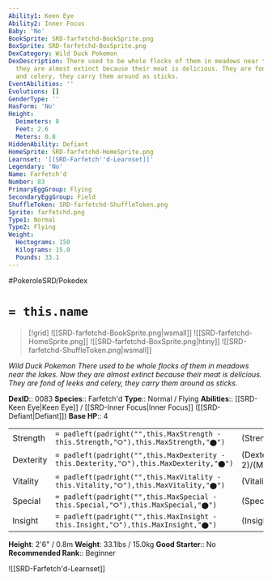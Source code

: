 ```yaml
---
Ability1: Keen Eye
Ability2: Inner Focus
Baby: 'No'
BookSprite: SRD-farfetchd-BookSprite.png
BoxSprite: SRD-farfetchd-BoxSprite.png
DexCategory: Wild Duck Pokemon
DexDescription: There used to be whole flocks of them in meadows near the lakes. Now
  they are almost extinct because their meat is delicious. They are fond of leeks
  and celery, they carry them around as sticks.
EventAbilities: ''
Evolutions: []
GenderType: ''
HasForm: 'No'
Height:
  Deimeters: 8
  Feet: 2.6
  Meters: 0.8
HiddenAbility: Defiant
HomeSprite: SRD-farfetchd-HomeSprite.png
Learnset: '[[SRD-Farfetch''d-Learnset]]'
Legendary: 'No'
Name: Farfetch'd
Number: 83
PrimaryEggGroup: Flying
SecondaryEggGroup: Field
ShuffleToken: SRD-farfetchd-ShuffleToken.png
Sprite: farfetchd.png
Type1: Normal
Type2: Flying
Weight:
  Hectograms: 150
  Kilograms: 15.0
  Pounds: 33.1
---
```


#PokeroleSRD/Pokedex

# `= this.name`

> [!grid]
> ![[SRD-farfetchd-BookSprite.png|wsmall]]
> ![[SRD-farfetchd-HomeSprite.png]]
> ![[SRD-farfetchd-BoxSprite.png|htiny]]
> ![[SRD-farfetchd-ShuffleToken.png|wsmall]]


*Wild Duck Pokemon*
*There used to be whole flocks of them in meadows near the lakes. Now they are almost extinct because their meat is delicious. They are fond of leeks and celery, they carry them around as sticks.*

**DexID**:: 0083
**Species**:: Farfetch'd
**Type**:: Normal / Flying
**Abilities**:: [[SRD-Keen Eye|Keen Eye]] / [[SRD-Inner Focus|Inner Focus]] ([[SRD-Defiant|Defiant]])
**Base HP**:: 4

|           |                                                                                        |                                          |
| --------- | -------------------------------------------------------------------------------------- | ---------------------------------------- |
| Strength  | `= padleft(padright("",this.MaxStrength - this.Strength,"⭘"),this.MaxStrength,"⬤")`    | (Strength::2)/(MaxStrength::5)   |
| Dexterity | `= padleft(padright("",this.MaxDexterity - this.Dexterity,"⭘"),this.MaxDexterity,"⬤")` | (Dexterity:: 2)/(MaxDexterity::4) |
| Vitality  | `= padleft(padright("",this.MaxVitality - this.Vitality,"⭘"),this.MaxVitality,"⬤")`    | (Vitality::2)/(MaxVitality::4)   |
| Special   | `= padleft(padright("",this.MaxSpecial - this.Special,"⭘"),this.MaxSpecial,"⬤")`       | (Special::2)/(MaxSpecial::4)     |
| Insight   | `= padleft(padright("",this.MaxInsight - this.Insight,"⭘"),this.MaxInsight,"⬤")`       | (Insight::2)/(MaxInsight::4)     |

**Height**: 2'6" / 0.8m
**Weight**: 33.1lbs / 15.0kg
**Good Starter**:: No
**Recommended Rank**:: Beginner

![[SRD-Farfetch'd-Learnset]]